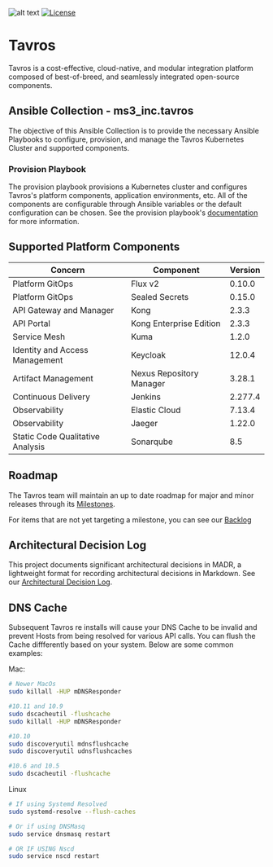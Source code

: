 ![alt text](https://www.ms3-inc.com/wp-content/uploads/2021/02/b.png)
[![License](https://img.shields.io/badge/License-Apache%202.0-blue.svg)](https://github.com/Kong/kong/blob/master/LICENSE)

# Tavros

Tavros is a cost-effective, cloud-native, and modular integration platform composed of best-of-breed, and seamlessly integrated open-source components.

## Ansible Collection - ms3_inc.tavros

The objective of this Ansible Collection is to provide the necessary Ansible Playbooks to configure, provision, and manage the Tavros Kubernetes Cluster and supported components.

### Provision Playbook

The provision playbook provisions a Kubernetes cluster and configures Tavros's platform components, application environments, etc. All of the components are configurable through Ansible variables or the default configuration can be chosen. See the provision playbook's [documentation](playbooks/provision_playbook/README.md) for more information.

## Supported Platform Components

| Concern | Component | Version |
| ------- | --------- | ------- |
| Platform GitOps | Flux v2 | 0.10.0 |
| Platform GitOps | Sealed Secrets | 0.15.0 |
| API Gateway and Manager | Kong | 2.3.3 |
| API Portal | Kong Enterprise Edition | 2.3.3 |
| Service Mesh | Kuma | 1.2.0 |
| Identity and Access Management | Keycloak | 12.0.4 |
| Artifact Management | Nexus Repository Manager | 3.28.1 |
| Continuous Delivery | Jenkins | 2.277.4 |
| Observability | Elastic Cloud | 7.13.4 |
| Observability | Jaeger | 1.22.0 |
| Static Code Qualitative Analysis | Sonarqube | 8.5 |

## Roadmap

The Tavros team will maintain an up to date roadmap for major and minor releases through its [Milestones](https://github.com/MS3Inc/tavros/milestones).

For items that are not yet targeting a milestone, you can see our [Backlog](https://github.com/MS3Inc/tavros/issues?q=is%3Aopen+is%3Aissue+no%3Amilestone)

## Architectural Decision Log

This project documents significant architectural decisions in MADR, a lightweight format for recording architectural decisions in Markdown. See our [Architectural Decision Log](docs/adr/index.md).

## DNS Cache

Subsequent Tavros re installs will cause your DNS Cache to be invalid and prevent Hosts from being resolved for various API calls. You can flush the Cache diffferently based on your system. Below are some common examples:

Mac:
```bash
# Newer MacOs
sudo killall -HUP mDNSResponder

#10.11 and 10.9
sudo dscacheutil -flushcache
sudo killall -HUP mDNSResponder

#10.10
sudo discoveryutil mdnsflushcache
sudo discoveryutil udnsflushcaches

#10.6 and 10.5
sudo dscacheutil -flushcache
```

Linux
```bash
# If using Systemd Resolved
sudo systemd-resolve --flush-caches

# Or if using DNSMasq
sudo service dnsmasq restart

# OR IF USING Nscd
sudo service nscd restart
```
